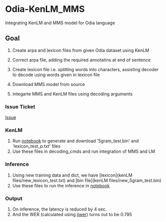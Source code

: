 # Odia-KenLM_MMS
Integrating KenLM and MMS model for Odia language

## Goal
1. Create arpa and lexicon files from given Odia dataset using KenLM
2. Correct arpa file, adding the required annotatins at end of sentence
3. Create lexicon file i.e. splitting words into characters, assisting decoder to decode using words given in lexicon file

4. Download MMS model from source
5. Integarte MMS and KenLM files using decoding arguments

### Issue Ticket
[Issue](https://github.com/Samagra-Development/ai-tools/issues/211)

### KenLM
1. Run [notebook](https://github.com/Jiya126/Odia-KenLM_MMS/blob/Jiya126-patch-1/Copy_of_KenLM_.ipynb) to generate and download '5gram_test.bin' and 'lexicon_test_p.txt' files
2. Use these files in decoding_cmds and run integration of MMS and LM

### Inference
1. Using new training data and dict, we have [lexicon](kenLM files/new_lexicon_test.txt) and [bin file](kenLM files/new_5gram_test.bin)
2. Use these files to run the inference in [notebook](Copy_of_Fseq_MMS_ASR_Inference_Colab.ipynb)

### Output
1. On inference, the latency is reduced by 4 sec.
2. And the WER (calculated using [jiwer](https://github.com/jitsi/jiwer)) turns out to be 0.795 
